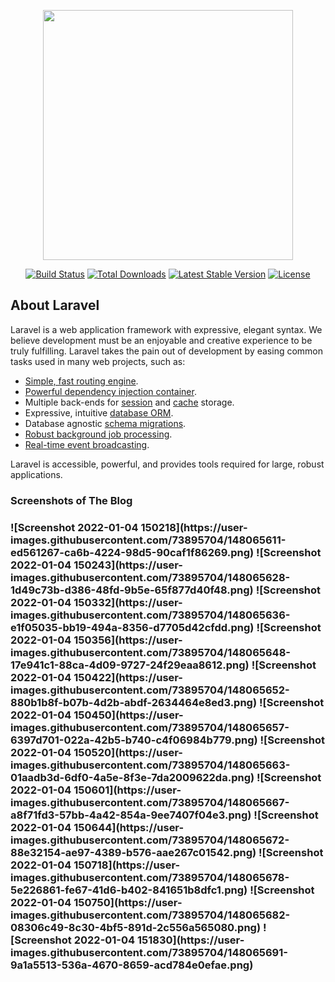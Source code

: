 <p align="center"><a href="https://laravel.com" target="_blank"><img src="https://raw.githubusercontent.com/laravel/art/master/logo-lockup/5%20SVG/2%20CMYK/1%20Full%20Color/laravel-logolockup-cmyk-red.svg" width="400"></a></p>

<p align="center">
<a href="https://travis-ci.org/laravel/framework"><img src="https://travis-ci.org/laravel/framework.svg" alt="Build Status"></a>
<a href="https://packagist.org/packages/laravel/framework"><img src="https://img.shields.io/packagist/dt/laravel/framework" alt="Total Downloads"></a>
<a href="https://packagist.org/packages/laravel/framework"><img src="https://img.shields.io/packagist/v/laravel/framework" alt="Latest Stable Version"></a>
<a href="https://packagist.org/packages/laravel/framework"><img src="https://img.shields.io/packagist/l/laravel/framework" alt="License"></a>
</p>

## About Laravel

Laravel is a web application framework with expressive, elegant syntax. We believe development must be an enjoyable and creative experience to be truly fulfilling. Laravel takes the pain out of development by easing common tasks used in many web projects, such as:

- [Simple, fast routing engine](https://laravel.com/docs/routing).
- [Powerful dependency injection container](https://laravel.com/docs/container).
- Multiple back-ends for [session](https://laravel.com/docs/session) and [cache](https://laravel.com/docs/cache) storage.
- Expressive, intuitive [database ORM](https://laravel.com/docs/eloquent).
- Database agnostic [schema migrations](https://laravel.com/docs/migrations).
- [Robust background job processing](https://laravel.com/docs/queues).
- [Real-time event broadcasting](https://laravel.com/docs/broadcasting).

Laravel is accessible, powerful, and provides tools required for large, robust applications.

<h3>Screenshots of The Blog<h3>
   ![Screenshot 2022-01-04 150218](https://user-images.githubusercontent.com/73895704/148065611-ed561267-ca6b-4224-98d5-90caf1f86269.png)
![Screenshot 2022-01-04 150243](https://user-images.githubusercontent.com/73895704/148065628-1d49c73b-d386-48fd-9b5e-65f877d40f48.png)
![Screenshot 2022-01-04 150332](https://user-images.githubusercontent.com/73895704/148065636-e1f05035-bb19-494a-8356-d7705d42cfdd.png)
![Screenshot 2022-01-04 150356](https://user-images.githubusercontent.com/73895704/148065648-17e941c1-88ca-4d09-9727-24f29eaa8612.png)
![Screenshot 2022-01-04 150422](https://user-images.githubusercontent.com/73895704/148065652-880b1b8f-b07b-4d2b-abdf-2634464e8ed3.png)
![Screenshot 2022-01-04 150450](https://user-images.githubusercontent.com/73895704/148065657-6397d701-022a-42b5-b740-c4f06984b779.png)
![Screenshot 2022-01-04 150520](https://user-images.githubusercontent.com/73895704/148065663-01aadb3d-6df0-4a5e-8f3e-7da2009622da.png)
![Screenshot 2022-01-04 150601](https://user-images.githubusercontent.com/73895704/148065667-a8f71fd3-57bb-4a42-854a-9ee7407f04e3.png)
![Screenshot 2022-01-04 150644](https://user-images.githubusercontent.com/73895704/148065672-88e32154-ae97-4389-b576-aae267c01542.png)
![Screenshot 2022-01-04 150718](https://user-images.githubusercontent.com/73895704/148065678-5e226861-fe67-41d6-b402-841651b8dfc1.png)
![Screenshot 2022-01-04 150750](https://user-images.githubusercontent.com/73895704/148065682-08306c49-8c30-4bf5-891d-2c556a565080.png)
![Screenshot 2022-01-04 151830](https://user-images.githubusercontent.com/73895704/148065691-9a1a5513-536a-4670-8659-acd784e0efae.png)
 
 
